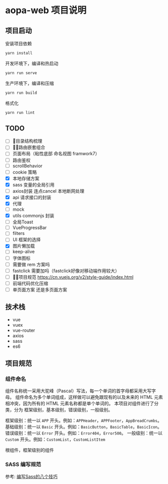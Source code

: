 # aopa-web 项目说明

## 项目启动

安装项目依赖

```sh
yarn install
```

开发环境下，编译和热启动

```sh
yarn run serve
```

生产环境下，编译和压缩

```sh
yarn run build
```

格式化

```sh
yarn run lint
```

## TODO

- [ ] 目录结构梳理
- [ ] 路由嵌套组合
- [ ] 页面布局（粘性底部 命名视图 framwork7）
- [ ] 路由鉴权
- [ ] scrollBehavior
- [ ] cookie 策略
- [x] 本地存储方案
- [x] sass 变量的全局引用
- [ ] axios封装 连点cancel 本地断网处理
- [x] api 请求接口的封装
- [x] 代理
- [ ] mock
- [x] utils commonjs 封装
- [ ] 全局Toast
- [ ] VueProgressBar
- [ ] filters
- [ ] UI 框架的选择
- [x] 图片懒加载
- [ ] keep-alive
- [ ] 字体图标
- [ ] 需要做 rem 方案吗
- [ ] fastclick 需要加吗（fastclick好像对移动端作用较大）
- [ ] 项目规范 https://cn.vuejs.org/v2/style-guide/index.html
- [ ] 前端代码优化压缩
- [ ] 单页面方案 还是多页面方案

## 技术栈

- vue
- vuex
- vue-router
- axios
- sass
- es6

## 项目规范

### 组件命名

组件名称统一采用大驼峰（Pascal）写法，每一个单词的首字母都采用大写字母。
组件命名为多个单词组成，这样做可以避免跟现有的以及未来的 HTML 元素相冲突，因为所有的 HTML 元素名称都是单个单词的。
本项目对组件进行了分类，分为 框架级别，基本级别，错误级别，一般级别。

框架级别：统一以 `APP` 开头。例如：`APPHeader`，`APPFooter`，`AppBreadCrumbs`。
基础级别：统一以 `Basic` 开头。例如：`BasicButton`，`BasicTable`，`BasicIcon`。
错误级别：统一以 `Error` 开头。例如：`Error404`，`Error500`。
一般级别：统一以 `Custom` 开头。例如：`CustomList`，`CustomListItem`

根组件，框架级别的组件

### SASS 编写规范

参考: [编写Sass的八个技巧](https://www.sass.hk/skill/sass91.html)